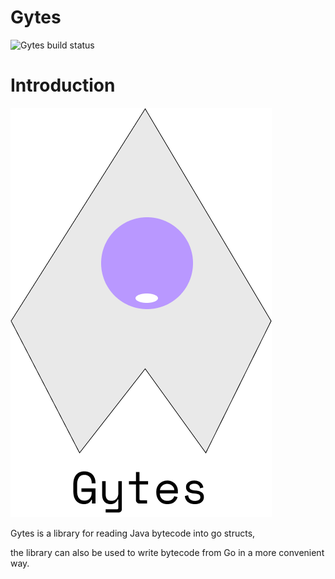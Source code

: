 # Gytes 

![Gytes build status](https://github.com/chermehdi/gytes/workflows/Go/badge.svg?branch=master)

# Introduction

![Gytes build status](./gytes_logo.png)

Gytes is a library for reading Java bytecode into go structs, 

the library can also be used to write bytecode from Go in a more convenient way.
